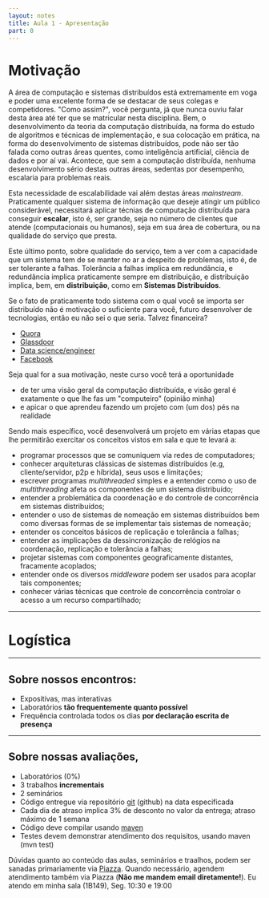 ```yaml
---
layout: notes
title: Aula 1 - Apresentação
part: 0 
---
```



# Motivação

A área de computação e sistemas distribuídos está extremamente em voga e poder uma excelente forma de se destacar de seus colegas e competidores. 
"Como assim?", você pergunta, já que nunca ouviu falar desta área até ter que se matricular nesta disciplina. 
Bem, o desenvolvimento da teoria da computação distribuída, na forma do estudo de algoritmos e técnicas de implementação, e sua colocação em prática, na forma do desenvolvimento de sistemas distribuídos, pode não ser tão falada como outras áreas quentes, como inteligência artificial, ciência de dados e por aí vai.
Acontece, que sem a computação distribuída, nenhuma desenvolvimento sério destas outras áreas, sedentas por desempenho, escalaria para problemas reais.

Esta necessidade de escalabilidade vai além destas áreas *mainstream*. Praticamente qualquer sistema de informação que deseje atingir um público considerável, necessitará aplicar técnias de computação distribuída para conseguir **escalar**, isto é, ser grande, seja no número de clientes que atende (computacionais ou humanos), seja em sua área de cobertura, ou na qualidade do serviço que presta.

Este último ponto, sobre qualidade do serviço, tem a ver com a capacidade que um sistema tem de se manter no ar a despeito de problemas, isto é, de ser tolerante a falhas. Tolerância a falhas implica em redundância, e redundância implica praticamente sempre em distribuição, e distribuição implica, bem, em **distribuição**, como em **Sistemas Distribuídos**.

Se o fato de praticamente todo sistema com o qual você se importa ser distribuído não é motivação o suficiente para você, futuro desenvolver de tecnologias, então eu não sei o que seria. Talvez financeira?

* [Quora](https://www.quora.com/Computer-Science-offers-great-work-hours-high-salary-out-of-college-high-in-demand-resistant-to-A-I-and-is-projected-to-grow-Whats-the-catch/answer/Brian-Bi?srid=zyar)
* [Glassdoor](https://www.glassdoor.com)
* [Data science/engineer](https://www.quora.com/What-skills-are-expected-from-a-data-engineer-not-a-data-scientist)
* [Facebook](https://www.facebook.com/facebookcareers/videos/1747855735501113/)
	
Seja qual for a sua motivação, neste curso você terá a oportunidade 
* de ter uma visão geral da computação distribuída, e visão geral é exatamente o que lhe fas um "computeiro" (opinião minha)
* e apicar o que aprendeu fazendo um projeto com (um dos) pés na realidade 

Sendo mais específico, você desenvolverá um projeto em várias etapas que lhe permitirão exercitar os conceitos vistos em sala e que te levará a:
* programar processos que se comuniquem via redes de computadores;
* conhecer arquiteturas clássicas de sistemas distribuídos (e.g, cliente/servidor, p2p e híbrida), seus usos e limitações;
* escrever programas *multithreaded* simples e a entender como o uso de *multithreading* afeta os componentes de um sistema distribuído;
* entender a problemática da coordenação e do controle de concorrência em sistemas distribuídos;
* entender o uso de sistemas de nomeação em sistemas distribuídos bem como diversas formas de se implementar tais sistemas de nomeação;
* entender os conceitos básicos de replicação e tolerância a falhas;
* entender as implicações da dessincronização de relógios na coordenação, replicação e tolerância a falhas;
* projetar sistemas com componentes geograficamente distantes, fracamente acoplados;
* entender onde os diversos *middleware* podem ser usados para acoplar tais componentes;
* conhecer várias técnicas que controle de concorrência controlar o acesso a um recurso compartilhado;

-------

# Logística

---

## Sobre nossos encontros:

* Expositivas, mas interativas
* Laboratórios **tão frequentemente quanto possível**
* Frequência controlada todos os dias **por declaração escrita de presença**

---

## Sobre nossas avaliações,

* Laboratórios (0\%)
* 3 trabalhos **incrementais**
* 2 seminários
* Código entregue via repositório [git](https://git-scm.com/book/en/v2/Getting-Started-About-Version-Control) (github) na data especificada
* Cada dia de atraso implica 3\% de desconto no valor da entrega; atraso máximo de 1 semana
* Código deve compilar usando  [maven](\href{https://maven.apache.org/guides/getting-started/maven-in-five-minutes.html)
* Testes devem demonstrar atendimento dos requisitos, usando maven (mvn test)

Dúvidas quanto ao conteúdo das aulas, seminários e traalhos, podem ser sanadas primariamente via [Piazza](piazza.com/ufu.br/semester22019/gbc074gsi028). Quando necessário, agendem atendimento também via Piazza (**Não me mandem email diretamente!**). Eu atendo em minha sala (1B149), Seg. 10:30 e 19:00



